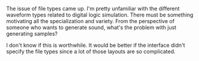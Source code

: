 The issue of file types came up. I'm pretty unfamiliar with the different waveform types related to digital logic simulation. There must be something motivating all the specialization and variety. From the perspective of someone who wants to generate sound, what's the problem with just generating samples?

I don't know if this is worthwhile. It would be better if the interface didn't specify the file types since a lot of those layouts are so complicated.